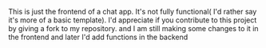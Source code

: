 This is just the frontend of a chat app.
It's not fully functional( I'd rather say it's more of a basic template).
I'd appreciate if you contribute to this project by giving a fork to my repository. 
and I am still making some changes to it in the frontend and later I'd add 
functions in the backend 
